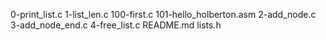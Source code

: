 0-print_list.c
1-list_len.c
100-first.c
101-hello_holberton.asm
2-add_node.c
3-add_node_end.c
4-free_list.c
README.md
lists.h
